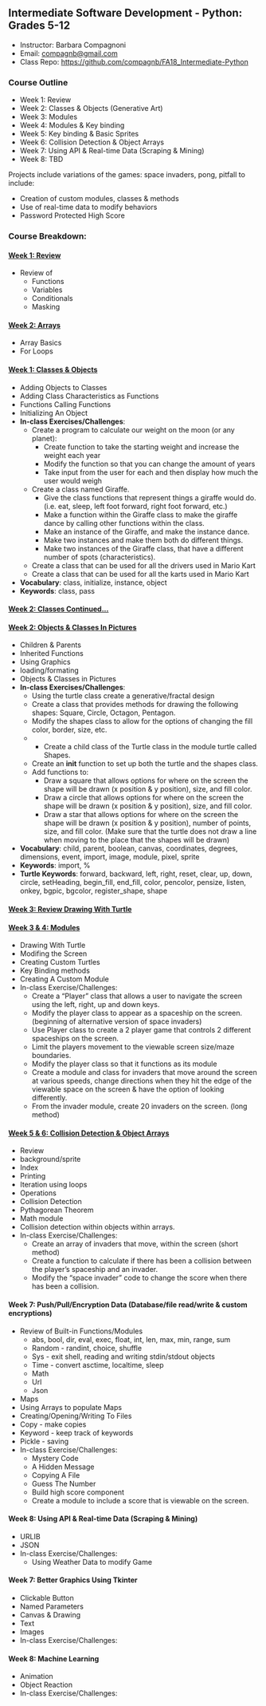 ## Intermediate Software Development - Python: Grades 5-12
* Instructor: Barbara Compagnoni
* Email: compagnb@gmail.com
* Class Repo: https://github.com/compagnb/FA18_Intermediate-Python

### Course Outline
* Week 1: Review
* Week 2: Classes & Objects (Generative Art)
* Week 3: Modules
* Week 4: Modules & Key binding 
* Week 5: Key binding & Basic Sprites
* Week 6: Collision Detection & Object Arrays
* Week 7: Using API & Real-time Data (Scraping & Mining) 
* Week 8: TBD

Projects include variations of the games: space invaders, pong, pitfall to include:
* Creation of custom modules, classes & methods
* Use of real-time data to modify behaviors 
* Password Protected High Score

### Course Breakdown:

#### [Week 1: Review](wkNotes/wk1.md)
* Review of 
	* Functions
	* Variables
	* Conditionals
	* Masking

#### [Week 2: Arrays](wkNotes/wk2.md)
* Array Basics
* For Loops

#### [Week 1: Classes & Objects](wkNotes/wk1.md)
* Adding Objects to Classes
* Adding Class Characteristics as Functions
* Functions Calling Functions
* Initializing An Object
* **In-class Exercises/Challenges**: 
    * Create a program to calculate our weight on the moon (or any planet):
        * Create function to take the starting weight and increase the weight each year
        * Modify the function so that you can change the amount of years
        * Take input from the user for each and then display how much the user would weigh
    * Create a class named Giraffe. 
        * Give the class functions that represent things a giraffe would do. (i.e. eat, sleep, left foot forward, right foot forward, etc.)
        * Make a function within the Giraffe class to make the giraffe dance by calling other functions within the class. 
        * Make an instance of the Giraffe, and make the instance dance.
        * Make two instances and make them both do different things. 
        * Make two instances of the Giraffe class, that have a different number of spots (characteristics).
    * Create a class that can be used for all the drivers used in Mario Kart
    * Create a class that can be used for all the karts used in Mario Kart
* **Vocabulary**: class, initialize, instance, object
* **Keywords**: class, pass 


#### [Week 2: Classes Continued...](wkNotes/wk2Rev.md)
#### [Week 2: Objects & Classes In Pictures](wkNotes/wk2.md)
* Children & Parents
* Inherited Functions
* Using Graphics
* loading/formating
* Objects & Classes in Pictures
* **In-class Exercises/Challenges**: 
    * Using the turtle class create a generative/fractal design
    * Create a class that provides methods for drawing the following shapes: Square, Circle, Octagon, Pentagon.
    * Modify the shapes class to allow for the options of changing the fill color, border, size, etc.
    * * Create a child class of the Turtle class in the module turtle called Shapes.
    * Create an __init__ function to set up both the turtle and the shapes class. 
    * Add functions to:
        * Draw a square that allows options for where on the screen the shape will be drawn (x position & y position), size, and fill color. 
        * Draw a circle that allows options for where on the screen the shape will be drawn (x position & y position), size, and fill color. 
        * Draw a star that allows options for where on the screen the shape will be drawn (x position & y position), number of points, size, and fill color. 
        (Make sure that the turtle does not draw a line when moving to the place that the shapes will be drawn)
* **Vocabulary**: child, parent, boolean, canvas, coordinates, degrees, dimensions, event, import, image, module, pixel, sprite 
* **Keywords**: import, %
* **Turtle Keywords**: forward, backward, left, right, reset, clear, up, down, circle, setHeading, begin_fill, end_fill, color, pencolor, pensize, listen, onkey, bgpic, bgcolor, register_shape, shape


#### [Week 3: Review Drawing With Turtle](wkNotes/wk3Rev.md)
#### [Week 3 & 4: Modules](wkNotes/wk3.md)
* Drawing With Turtle
* Modifing the Screen 
* Creating Custom Turtles
* Key Binding methods
* Creating A Custom Module
* In-class Exercise/Challenges:
    * Create a “Player” class that allows a user to navigate the screen using the left, right, up and down keys.
    * Modify the player class to appear as a spaceship on the screen. (beginning of alternative version of space invaders)
    * Use Player class to create a 2 player game that controls 2 different spaceships on the screen.
    * Limit the players movement to the viewable screen size/maze boundaries.
    * Modify the player class so that it functions as its module
    * Create a module and class for invaders that move around the screen at various speeds, change directions when they hit the edge of the viewable space on the screen & have the option of looking differently.
    * From the invader module, create 20 invaders on the screen. (long method)

#### [Week 5 & 6: Collision Detection & Object Arrays](wkNotes/wk4.md)
* Review
* background/sprite
* Index
* Printing
* Iteration using loops
* Operations
* Collision Detection
* Pythagorean Theorem
* Math module
* Collision detection within objects within arrays.
* In-class Exercise/Challenges:
    * Create an array of invaders that move, within the screen (short method)
    * Create a function to calculate if there has been a collision between the player’s spaceship and an invader. 
    * Modify the “space invader” code to change the score when there has been a collision.

#### Week 7: Push/Pull/Encryption Data (Database/file read/write & custom encryptions)
* Review of Built-in Functions/Modules
    * abs, bool, dir, eval, exec, float, int, len, max, min, range, sum
    * Random - randint, choice, shuffle
    * Sys - exit shell, reading and writing stdin/stdout objects
    * Time - convert asctime, localtime, sleep
    * Math
    * Url
    * Json
* Maps
* Using Arrays to populate Maps
* Creating/Opening/Writing To Files
* Copy - make copies
* Keyword - keep track of keywords
* Pickle - saving
* In-class Exercise/Challenges:
    * Mystery Code
    * A Hidden Message
    * Copying A File
    * Guess The Number
    * Build high score component
    * Create a module to include a score that is viewable on the screen.

#### Week 8: Using API & Real-time Data (Scraping & Mining) 
* URLIB
* JSON
* In-class Exercise/Challenges:
    * Using Weather Data to modify Game

#### Week 7: Better Graphics Using Tkinter
* Clickable Button
* Named Parameters
* Canvas & Drawing
* Text
* Images
* In-class Exercise/Challenges:


#### Week 8: Machine Learning 
* Animation
* Object Reaction
* In-class Exercise/Challenges:

